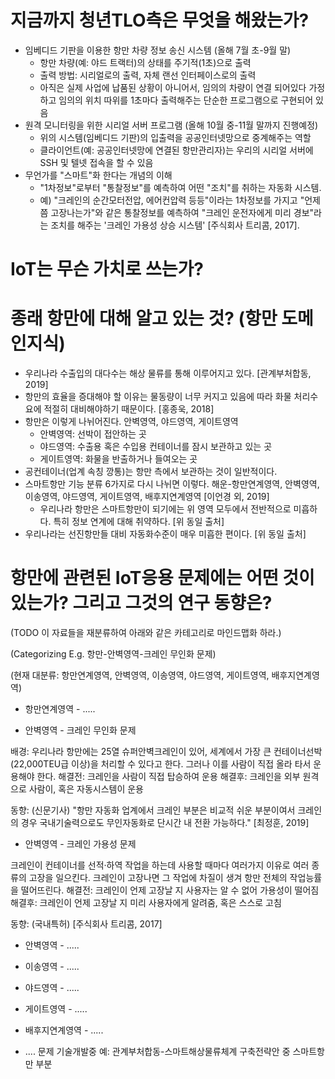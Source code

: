 # 지금까지 청년TLO측은 무엇을 해왔는가?

* 임베디드 기판을 이용한 항만 차량 정보 송신 시스템 (올해 7월 초-9월 말)
  * 항만 차량(예: 야드 트랙터)의 상태를 주기적(1초)으로 출력
  * 출력 방법: 시리얼로의 출력, 자체 랜선 인터페이스로의 출력
  * 아직은 실제 사업에 납품된 상황이 아니어서, 임의의 차량이 연결 되어있다 가정하고 임의의 위치 따위를 1초마다 출력해주는 단순한 프로그램으로 구현되어 있음
* 원격 모니터링을 위한 시리얼 서버 프로그램 (올해 10월 중-11월 말까지 진행예정)
  * 위의 시스템(임베디드 기판)의 입출력을 공공인터넷망으로 중계해주는 역할
  * 클라이언트(예: 공공인터넷망에 연결된 항만관리자)는 우리의 시리얼 서버에 SSH 및 텔넷 접속을 할 수 있음
* 무언가를 "스마트"화 한다는 개념의 이해
  * "1차정보"로부터 "통찰정보"를 예측하여 어떤 "조치"를 취하는 자동화 시스템.
  * 예) "크레인의 순간모터전압, 에어컨압력 등등"이라는 1차정보를 가지고 "언제쯤 고장나는가"와 같은 통찰정보를 예측하여 "크레인 운전자에게 미리 경보"라는 조치를 해주는 '크레인 가용성 상승 시스템' [주식회사 트리콤, 2017].

# IoT는 무슨 가치로 쓰는가?



# 종래 항만에 대해 알고 있는 것? (항만 도메인지식)

* 우리나라 수출입의 대다수는 해상 물류를 통해 이루어지고 있다. [관계부처합동, 2019]
* 항만의 효율을 증대해야 할 이유는 물동량이 너무 커지고 있음에 따라 화물 처리수요에 적절히 대비해야하기 때문이다. [홍종욱, 2018]
* 항만은 이렇게 나뉘어진다. 안벽영역, 야드영역, 게이트영역
  * 안벽영역: 선박이 접안하는 곳
  * 야드영역: 수출용 혹은 수입용 컨테이너를 잠시 보관하고 있는 곳
  * 게이트영역: 화물을 반출하거나 들여오는 곳
* 공컨테이너(업계 속칭 깡통)는 항만 측에서 보관하는 것이 일반적이다.
* 스마트항만 기능 분류 6가지로 다시 나뉘면 이렇다. 해운-항만연계영역, 안벽영역, 이송영역, 야드영역, 게이트영역, 배후지연계영역 [이언경 외, 2019]
  * 우리나라 항만은 스마트항만이 되기에는 위 영역 모두에서 전반적으로 미흡하다. 특히 정보 연계에 대해 취약하다. [위 동일 출처]
* 우리나라는 선진항만들 대비 자동화수준이 매우 미흡한 편이다. [위 동일 출처]


# 항만에 관련된 IoT응용 문제에는 어떤 것이 있는가? 그리고 그것의 연구 동향은?

(TODO 이 자료들을 재분류하여 아래와 같은 카테고리로 마인드맵화 하라.)

(Categorizing E.g. 항만-안벽영역-크레인 무인화 문제)

(현재 대분류: 항만연계영역, 안벽영역, 이송영역, 야드영역, 게이트영역, 배후지연계영역)

* 항만연계영역 - .....

* 안벽영역 - 크레인 무인화 문제

배경: 우리나라 항만에는 25열 슈퍼안벽크레인이 있어, 세계에서 가장 큰 컨테이너선박(22,000TEU급 이상)을 처리할 수 있다고 한다. 그러나 이를 사람이 직접 올라 타서 운용해야 한다.
해결전: 크레인을 사람이 직접 탑승하여 운용
해결후: 크레인을 외부 원격으로 사람이, 혹은 자동시스템이 운용

동향: (신문기사) "항만 자동화 업계에서 크레인 부분은 비교적 쉬운 부분이여서 크레인의 경우 국내기술력으로도 무인자동화로 단시간 내 전환 가능하다." [최정훈, 2019]

* 안벽영역 - 크레인 가용성 문제

크레인이 컨테이너를 선적·하역 작업을 하는데 사용할 때마다 여러가지 이유로 여러 종류의 고장을 일으킨다. 크레인이 고장나면 그 작업에 차질이 생겨 항만 전체의 작업능률을 떨어뜨린다.
해결전: 크레인이 언제 고장날 지 사용자는 알 수 없어 가용성이 떨어짐
해결후: 크레인이 언제 고장날 지 미리 사용자에게 알려줌, 혹은 스스로 고침

동향: (국내특허) [주식회사 트리콤, 2017]

* 안벽영역 - .....

* 이송영역 - .....

* 야드영역 - .....

* 게이트영역 - .....

* 배후지연계영역 - .....



* .... 문제
기술개발중 예: 관계부처합동-스마트해상물류체계 구축전략안 중 스마트항만 부분